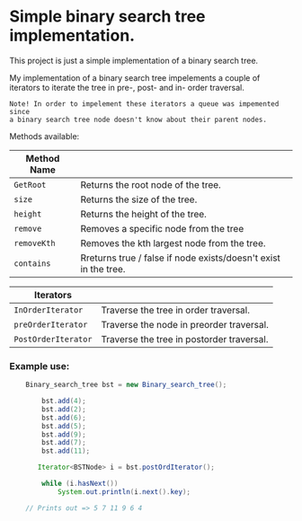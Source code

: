 # Simple binary search tree implementation.

This project is just a simple implementation of a binary search tree.

My implementation of a binary search tree impelements a couple of iterators to iterate the tree in pre-, post- and in- order traversal.

```
Note! In order to impelement these iterators a queue was impemented since
a binary search tree node doesn't know about their parent nodes.
```

Methods available:

| Method Name |                                                                 |
| ----------- | --------------------------------------------------------------- |
| `GetRoot`   | Returns the root node of the tree.                              |
| `size`      | Returns the size of the tree.                                   |
| `height`    | Returns the height of the tree.                                 |
| `remove`    | Removes a specific node from the tree                           |
| `removeKth` | Removes the kth largest node from the tree.                     |
| `contains`  | Rreturns true / false if node exists/doesn't exist in the tree. |

| Iterators           |                                           |
| ------------------- | ----------------------------------------- |
| `InOrderIterator`   | Traverse the tree in order traversal.     |
| `preOrderIterator`  | Traverse the node in preorder traversal.  |
| `PostOrderIterator` | Traverse the tree in postorder traversal. |

### Example use:

```Java
    Binary_search_tree bst = new Binary_search_tree();

        bst.add(4);
        bst.add(2);
        bst.add(6);
        bst.add(5);
        bst.add(9);
        bst.add(7);
        bst.add(11);

       Iterator<BSTNode> i = bst.postOrdIterator();

        while (i.hasNext())
            System.out.println(i.next().key);

    // Prints out => 5 7 11 9 6 4


```
